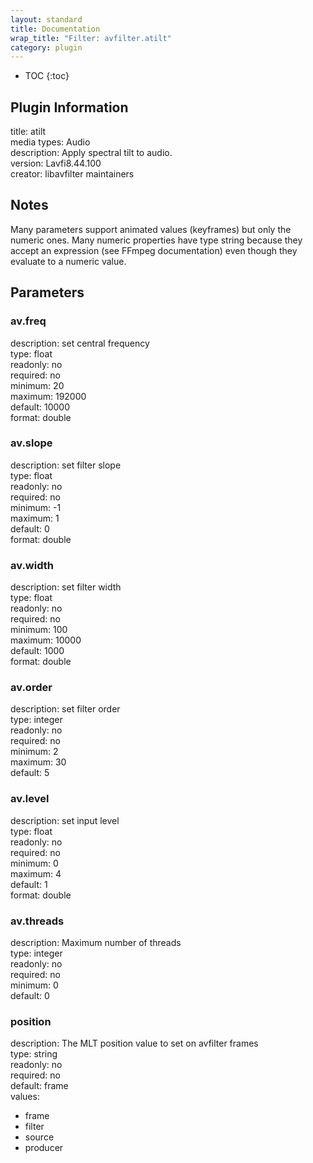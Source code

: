 ```yaml
---
layout: standard
title: Documentation
wrap_title: "Filter: avfilter.atilt"
category: plugin
---
```

* TOC
{:toc}

## Plugin Information

title: atilt  
media types:
Audio  
description: Apply spectral tilt to audio.  
version: Lavfi8.44.100  
creator: libavfilter maintainers  

## Notes

Many parameters support animated values (keyframes) but only the numeric ones. Many numeric properties have type string because they accept an expression (see FFmpeg documentation) even though they evaluate to a numeric value.

## Parameters

### av.freq

  
description:
set central frequency  
type: float  
readonly: no  
required: no  
minimum: 20  
maximum: 192000  
default: 10000  
format: double  

### av.slope

  
description:
set filter slope  
type: float  
readonly: no  
required: no  
minimum: -1  
maximum: 1  
default: 0  
format: double  

### av.width

  
description:
set filter width  
type: float  
readonly: no  
required: no  
minimum: 100  
maximum: 10000  
default: 1000  
format: double  

### av.order

  
description:
set filter order  
type: integer  
readonly: no  
required: no  
minimum: 2  
maximum: 30  
default: 5  

### av.level

  
description:
set input level  
type: float  
readonly: no  
required: no  
minimum: 0  
maximum: 4  
default: 1  
format: double  

### av.threads

  
description:
Maximum number of threads  
type: integer  
readonly: no  
required: no  
minimum: 0  
default: 0  

### position

  
description:
The MLT position value to set on avfilter frames  
type: string  
readonly: no  
required: no  
default: frame  
values:  

* frame
* filter
* source
* producer

